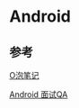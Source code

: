 # Android

## 参考

[O泡笔记](https://github.com/Omooo/Android-Notes)

[Android 面试QA](https://github.com/Omooo/Android_QA)

